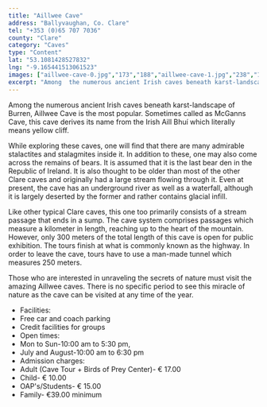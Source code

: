 ```yaml
---
title: "Aillwee Cave"
address: "Ballyvaughan, Co. Clare"
tel: "+353 (0)65 707 7036"
county: "Clare"
category: "Caves"
type: "Content"
lat: "53.1081428527832"
lng: "-9.165441513061523"
images: ["aillwee-cave-0.jpg","173","188","aillwee-cave-1.jpg","238","173","aillwee-cave-2.jpg","333","249","aillwee-cave-3.jpg","300","266","aillwee-cave-4.jpg","300","448","aillwee-cave-5.jpg","300","489","aillwee-cave-6.jpg","326","500","aillwee-cave-7.jpg","200","200","aillwee-cave-8.jpg","200","277","aillwee-cave-9.jpg","260","195"]
excerpt: "Among  the numerous ancient Irish caves beneath karst-landscape of Burren, Aillwee  Cave is the most popular. Sometimes called as McGanns Cave, this c..."
---
```

<p>Among  the numerous ancient Irish caves beneath karst-landscape of Burren, Aillwee  Cave is the most popular. Sometimes called as McGanns Cave, this cave derives  its name from the Irish Aill Bhuí which literally means yellow cliff. </p>
<p>While  exploring these caves, one will find that there are many admirable stalactites  and stalagmites inside it. In addition to these, one may also come across the  remains of bears. It is assumed that it is the last bear den in the Republic of  Ireland. It is also thought to be older than most of the other Clare caves and  originally had a large stream flowing through it. Even at present, the cave has  an underground river as well as a waterfall, although it is largely deserted by  the former and rather contains glacial infill.</p>
<p>Like  other typical Clare caves, this one too primarily consists of a stream passage  that ends in a sump. The cave system comprises passages which measure a  kilometer in length, reaching up to the heart of the mountain. However, only  300 meters of the total length of this cave is open for public exhibition. The  tours finish at what is commonly known as the highway. In order to leave the  cave, tours have to use a man-made tunnel which measures 250 meters. </p>
<p>Those  who are interested in unraveling the secrets of nature must visit the amazing  Aillwee caves. There is no specific period to see this miracle of nature as the  cave can be visited at any time of the year.</p>
<ul>
  <li>Facilities: </li>
  <li>Free car and coach parking</li>
  <li>Credit facilities for groups</li>
  <li>Open times: </li>
  <li>Mon to Sun-10:00 am to 5:30 pm, </li>
  <li>July and August-10:00 am to 6:30 pm </li>
  <li>Admission charges: </li>
  <li>Adult (Cave Tour + Birds of Prey Center)- €  17.00</li>
  <li>Child- € 10.00</li>
  <li>OAP's/Students- € 15.00</li>
  <li>Family- €39.00 minimum</li>
</ul>